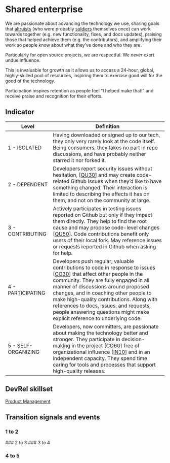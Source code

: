 # Shared enterprise

We are passionate about advancing the technology we use, sharing goals that [altruists](../users/altruist.md) (who were probably [soldiers](../users/soldier.md) themselves once) can work towards together (e.g. new functionality, fixes, and docs updates), praising those that helped achieve them (e.g. the contributors), and amplifying their work so people know about what they’ve done and who they are.

Particularly for open source projects, we are respectful. We _never_ exert undue influence.

This is invaluable for growth as it allows us to access a 24-hour, global, highly-skilled pool of resources, inspiring them to exercise good will for the good of the technology.

Participation inspires retention as people feel “I helped make that!” and receive praise and recognition for their efforts.

## Indicator

| Level               	| Definition                                                                                                                                                                                                                                                                                                                                                                                                       	|
|---------------------	|------------------------------------------------------------------------------------------------------------------------------------------------------------------------------------------------------------------------------------------------------------------------------------------------------------------------------------------------------------------------------------------------------------------	|
| 1 - ISOLATED        	| Having downloaded or signed up to our tech, they only very rarely look at the code itself.  Being consumers, they takes no part in repo discussions, and have probably neither starred it nor forked it.                                                                                                                                                                                                 	|
| 2 - DEPENDENT       	| Developers report security issues without hesitation, [[QU30](https://community.apache.org/apache-way/apache-project-maturity-model.html#:~:text=The%20Apache%20Project%20Maturity%20Model%20provides%20a%20suggested,these%20factors%20apply%20to%20any%20open%20source%20project.)] and may create code-related Github Issues when they’d like to have something changed.  Their interaction is limited to describing the effects it has on them, and not on the community at large.                                                                                                                                                    	|
| 3 - CONTRIBUTING    	| Actively participates in testing issues reported on Github but only if they impact them directly.  They help to find the root cause and may propose code-level changes [[QU50](https://community.apache.org/apache-way/apache-project-maturity-model.html#:~:text=The%20Apache%20Project%20Maturity%20Model%20provides%20a%20suggested,these%20factors%20apply%20to%20any%20open%20source%20project.)]. Code contributions benefit only users of their local fork. May reference issues or requests reported in Github when asking for help.                                                                                              	|
| 4 - PARTICIPATING   	| Developers push regular, valuable contributions to code in response to issues [[CO30](https://community.apache.org/apache-way/apache-project-maturity-model.html#:~:text=The%20Apache%20Project%20Maturity%20Model%20provides%20a%20suggested,these%20factors%20apply%20to%20any%20open%20source%20project.)] that affect other people in the community.  They are fully engaged in all manner of discussions around proposed changes, and in coaching other people to make high-quality contributions. Along with references to docs, issues, and requests, people answering questions might make explicit reference to underlying code. 	|
| 5 - SELF-ORGANIZING 	| Developers, now committers, are passionate about making the technology better and stronger.  They participate in decision-making in the project [[CO60](https://community.apache.org/apache-way/apache-project-maturity-model.html#:~:text=The%20Apache%20Project%20Maturity%20Model%20provides%20a%20suggested,these%20factors%20apply%20to%20any%20open%20source%20project.)] free of organizational influence [[IN10](https://community.apache.org/apache-way/apache-project-maturity-model.html#:~:text=The%20Apache%20Project%20Maturity%20Model%20provides%20a%20suggested,these%20factors%20apply%20to%20any%20open%20source%20project.)] and in an independent capacity. They spend time caring for tools and processes that support high-quality releases.                                                                                                         	|

## DevRel skillset

[Product Management](https://sfia-online.org/en/sfia-8/skills/product-management)

## Transition signals and events

### 1 to 2
### 2 to 3
### 3 to 4
### 4 to 5